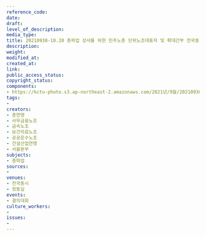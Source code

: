 ```yaml
---
reference_code: 
date: 
draft: 
level_of_description: 
media_type: 
title: 20210930-10.20 총파업 성사를 위한 민주노총 단위노조대표자 및 확대간부 전국동시다발 서울 결의대회
description: 
weight: 
modified_at: 
created_at: 
link: 
public_access_status: 
copyright_status: 
components:
- https://kctu-photo.s3.ap-northeast-2.amazonaws.com/2021년/9월/20210930-10.20+총파업+성사를+위한+민주노총+단위노조대표자+및+확대간부+전국동시다발+서울+결의대회/photo_2021-10-01_14-26-48.jpg
tags:
- 
creators:
- 총연맹
- 사무금융노조
- 금속노조
- 보건의료노조
- 공공운수노조
- 건설산업연맹
- 서울본부
subjects:
- 총파업
sources:
- 
venues:
- 전국동시
- 정동길
events:
- 결의대회
culture_workers:
- 
issues:
- 
---
```

